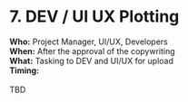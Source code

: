 # 7. DEV / UI UX Plotting

**Who:** Project Manager, UI/UX, Developers\
**When:** After the approval of the copywriting\
**What:** Tasking to DEV and UI/UX for upload\
**Timing:** \
\
TBD
